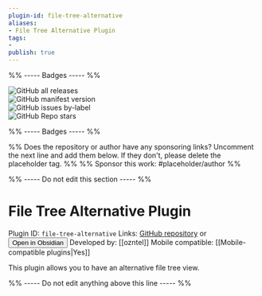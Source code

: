 ```yaml
---
plugin-id: file-tree-alternative
aliases:
- File Tree Alternative Plugin
tags: 
- 
publish: true
---
```


%% ----- Badges ----- %%

![GitHub all releases](https://img.shields.io/github/downloads/ozntel/file-tree-alternative/total?color=573E7A&logo=github&style=for-the-badge)   
![GitHub manifest version](https://img.shields.io/github/manifest-json/v/ozntel/file-tree-alternative?color=573E7A&logo=github&style=for-the-badge)   
![GitHub issues by-label](https://img.shields.io/github/issues/ozntel/file-tree-alternative/help%20wanted?color=573E7A&logo=github&style=for-the-badge)   
![GitHub Repo stars](https://img.shields.io/github/stars/ozntel/file-tree-alternative?color=573E7A&logo=github&style=for-the-badge)

%% ----- Badges ----- %%

%% Does the repository or author have any sponsoring links? Uncomment the next line and add them below. If they don't, please delete the placeholder tag. %%
%% Sponsor this work: #placeholder/author %%

%% ----- Do not edit this section ----- %%

# File Tree Alternative Plugin

Plugin ID: `file-tree-alternative`
Links: [GitHub repository](https://github.com/ozntel/file-tree-alternative) or [<button id=HH>Open in Obsidian</button>](obsidian://goto-plugin?id=file-tree-alternative)
Developed by: [[ozntel]]
Mobile compatible: [[Mobile-compatible plugins|Yes]]

This plugin allows you to have an alternative file tree view.

%% ----- Do not edit anything above this line ----- %% 
